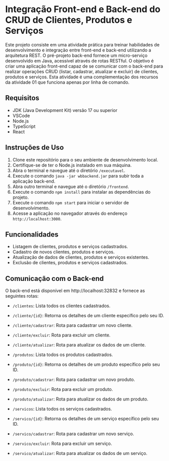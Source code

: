 # Integração Front-end e Back-end do CRUD de Clientes, Produtos e Serviços
Este projeto consiste em uma atividade prática para treinar habilidades de desenvolvimento e integração entre front-end e back-end utilizando a arquitetura REST. O pré-projeto back-end fornece um micro-serviço desenvolvido em Java, acessível através de rotas RESTful. O objetivo é criar uma aplicação front-end capaz de se comunicar com o back-end para realizar operações CRUD (listar, cadastrar, atualizar e excluir) de clientes, produtos e serviços. Esta atividade é uma complementação dos recursos da atividade 01 que funciona apenas por linha de comando.

## Requisitos
- JDK (Java Development Kit) versão 17 ou superior
- VSCode
- Node.js
- TypeScript
- React
  
## Instruções de Uso
1. Clone este repositório para o seu ambiente de desenvolvimento local.
2. Certifique-se de ter o Node.js instalado em sua máquina.
3. Abra o terminal e navegue até o diretório `/executavel`.
4. Execute o comando `java -jar wbbackend.jar` para subir toda a aplicação back-end.
5. Abra outro terminal e navegue até o diretório `/frontend`.
6. Execute o comando `npm install` para instalar as dependências do projeto.
7. Execute o comando `npm start` para iniciar o servidor de desenvolvimento.
8. Acesse a aplicação no navegador através do endereço `http://localhost:3000`.

## Funcionalidades
- Listagem de clientes, produtos e serviços cadastrados.
- Cadastro de novos clientes, produtos e serviços.
- Atualização de dados de clientes, produtos e serviços existentes.
- Exclusão de clientes, produtos e serviços cadastrados.

## Comunicação com o Back-end
O back-end está disponível em http://localhost:32832 e fornece as seguintes rotas:
- `/clientes`: Lista todos os clientes cadastrados.
- `/cliente/{id}`: Retorna os detalhes de um cliente específico pelo seu ID.
- `/cliente/cadastrar`: Rota para cadastrar um novo cliente.
- `/cliente/excluir`: Rota para excluir um cliente.
- `/cliente/atualizar`: Rota para atualizar os dados de um cliente.
  
- `/produtos`: Lista todos os produtos cadastrados.
- `/produto/{id}`: Retorna os detalhes de um produto específico pelo seu ID.
- `/produto/cadastrar`: Rota para cadastrar um novo produto.
- `/produto/excluir`: Rota para excluir um produto.
- `/produto/atualizar`: Rota para atualizar os dados de um produto.

- `/servicos`: Lista todos os serviços cadastrados.
- `/servico/{id}`: Retorna os detalhes de um serviço específico pelo seu ID.
- `/servico/cadastrar`: Rota para cadastrar um novo serviço.
- `/servico/excluir`: Rota para excluir um serviço.
- `/servico/atualizar`: Rota para atualizar os dados de um serviço.
